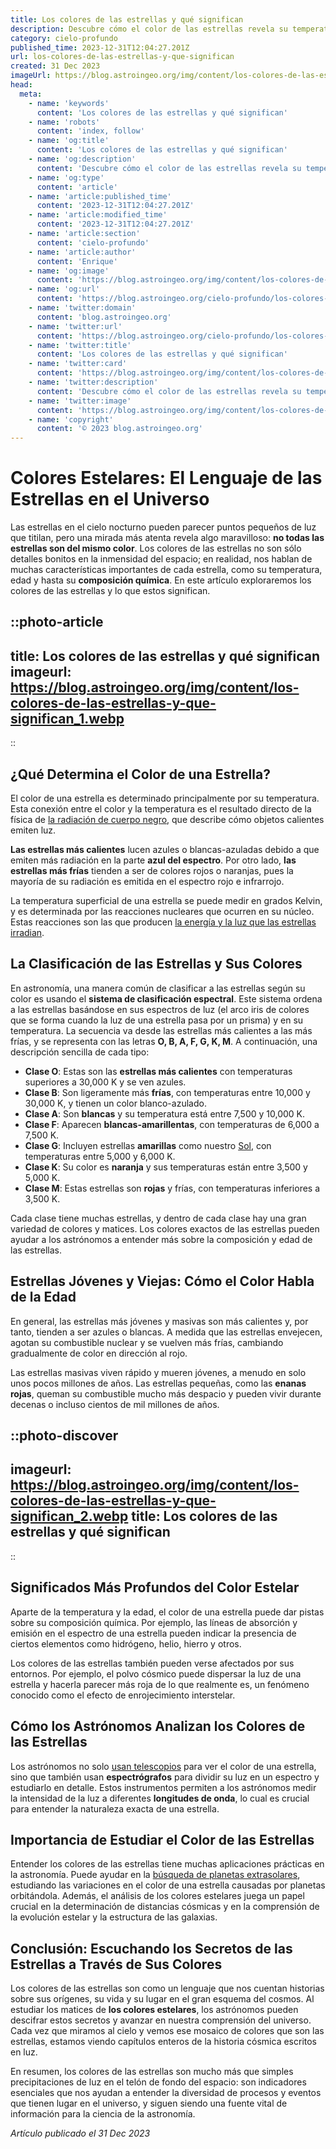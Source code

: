 ```yaml
---
title: Los colores de las estrellas y qué significan
description: Descubre cómo el color de las estrellas revela su temperatura, composición y edad. ¡Adéntrate en el fascinante significado detrás de su brillante paleta!
category: cielo-profundo
published_time: 2023-12-31T12:04:27.201Z
url: los-colores-de-las-estrellas-y-que-significan
created: 31 Dec 2023
imageUrl: https://blog.astroingeo.org/img/content/los-colores-de-las-estrellas-y-que-significan_1.webp
head:
  meta:
    - name: 'keywords'
      content: 'Los colores de las estrellas y qué significan'
    - name: 'robots'
      content: 'index, follow'
    - name: 'og:title'
      content: 'Los colores de las estrellas y qué significan'
    - name: 'og:description'
      content: 'Descubre cómo el color de las estrellas revela su temperatura, composición y edad. ¡Adéntrate en el fascinante significado detrás de su brillante paleta!'
    - name: 'og:type'
      content: 'article'
    - name: 'article:published_time'
      content: '2023-12-31T12:04:27.201Z'
    - name: 'article:modified_time'
      content: '2023-12-31T12:04:27.201Z'
    - name: 'article:section'
      content: 'cielo-profundo'
    - name: 'article:author'
      content: 'Enrique'
    - name: 'og:image'
      content: 'https://blog.astroingeo.org/img/content/los-colores-de-las-estrellas-y-que-significan_1.webp'
    - name: 'og:url'
      content: 'https://blog.astroingeo.org/cielo-profundo/los-colores-de-las-estrellas-y-que-significan'
    - name: 'twitter:domain'
      content: 'blog.astroingeo.org'
    - name: 'twitter:url'
      content: 'https://blog.astroingeo.org/cielo-profundo/los-colores-de-las-estrellas-y-que-significan'
    - name: 'twitter:title'
      content: 'Los colores de las estrellas y qué significan'
    - name: 'twitter:card'
      content: 'https://blog.astroingeo.org/img/content/los-colores-de-las-estrellas-y-que-significan_1.webp'
    - name: 'twitter:description'
      content: 'Descubre cómo el color de las estrellas revela su temperatura, composición y edad. ¡Adéntrate en el fascinante significado detrás de su brillante paleta!'
    - name: 'twitter:image'
      content: 'https://blog.astroingeo.org/img/content/los-colores-de-las-estrellas-y-que-significan_1.webp'
    - name: 'copyright'
      content: '© 2023 blog.astroingeo.org'
---
```

# Colores Estelares: El Lenguaje de las Estrellas en el Universo

Las estrellas en el cielo nocturno pueden parecer puntos pequeños de luz que titilan, pero una mirada más atenta revela algo maravilloso: **no todas las estrellas son del mismo color**. Los colores de las estrellas no son sólo detalles bonitos en la inmensidad del espacio; en realidad, nos hablan de muchas características importantes de cada estrella, como su temperatura, edad y hasta su **composición química**. En este artículo exploraremos los colores de las estrellas y lo que estos significan.

::photo-article
---
title: Los colores de las estrellas y qué significan
imageurl: https://blog.astroingeo.org/img/content/los-colores-de-las-estrellas-y-que-significan_1.webp
---
::

## ¿Qué Determina el Color de una Estrella?

El color de una estrella es determinado principalmente por su temperatura. Esta conexión entre el color y la temperatura es el resultado directo de la física de [la radiación de cuerpo negro](https://blog.astroingeo.org/sistema-solar/radiacion-solar), que describe cómo objetos calientes emiten luz.

**Las estrellas más calientes** lucen azules o blancas-azuladas debido a que emiten más radiación en la parte **azul del espectro**. Por otro lado, **las estrellas más frías** tienden a ser de colores rojos o naranjas, pues la mayoría de su radiación es emitida en el espectro rojo e infrarrojo.

La temperatura superficial de una estrella se puede medir en grados Kelvin, y es determinada por las reacciones nucleares que ocurren en su núcleo. Estas reacciones son las que producen [la energía y la luz que las estrellas irradian](https://blog.astroingeo.org/sistema-solar/radiacion-solar).

## La Clasificación de las Estrellas y Sus Colores

En astronomía, una manera común de clasificar a las estrellas según su color es usando el **sistema de clasificación espectral**. Este sistema ordena a las estrellas basándose en sus espectros de luz (el arco iris de colores que se forma cuando la luz de una estrella pasa por un prisma) y en su temperatura. La secuencia va desde las estrellas más calientes a las más frías, y se representa con las letras **O, B, A, F, G, K, M**. A continuación, una descripción sencilla de cada tipo:

- **Clase O**: Estas son las __estrellas más calientes__ con temperaturas superiores a 30,000 K y se ven azules.
- **Clase B**: Son ligeramente más __frías__, con temperaturas entre 10,000 y 30,000 K, y tienen un color blanco-azulado.
- **Clase A**: Son __blancas__ y su temperatura está entre 7,500 y 10,000 K.
- **Clase F**: Aparecen __blancas-amarillentas__, con temperaturas de 6,000 a 7,500 K.
- **Clase G**: Incluyen estrellas __amarillas__ como nuestro [Sol](https://blog.astroingeo.org/sistema-solar/sol), con temperaturas entre 5,000 y 6,000 K.
- **Clase K**: Su color es __naranja__ y sus temperaturas están entre 3,500 y 5,000 K.
- **Clase M**: Estas estrellas son __rojas__ y frías, con temperaturas inferiores a 3,500 K.

Cada clase tiene muchas estrellas, y dentro de cada clase hay una gran variedad de colores y matices. Los colores exactos de las estrellas pueden ayudar a los astrónomos a entender más sobre la composición y edad de las estrellas.

## Estrellas Jóvenes y Viejas: Cómo el Color Habla de la Edad

En general, las estrellas más jóvenes y masivas son más calientes y, por tanto, tienden a ser azules o blancas. A medida que las estrellas envejecen, agotan su combustible nuclear y se vuelven más frías, cambiando gradualmente de color en dirección al rojo.

Las estrellas masivas viven rápido y mueren jóvenes, a menudo en solo unos pocos millones de años. Las estrellas pequeñas, como las **enanas rojas**, queman su combustible mucho más despacio y pueden vivir durante decenas o incluso cientos de mil millones de años.


::photo-discover
---
imageurl: https://blog.astroingeo.org/img/content/los-colores-de-las-estrellas-y-que-significan_2.webp
title: Los colores de las estrellas y qué significan
---
::

## Significados Más Profundos del Color Estelar

Aparte de la temperatura y la edad, el color de una estrella puede dar pistas sobre su composición química. Por ejemplo, las líneas de absorción y emisión en el espectro de una estrella pueden indicar la presencia de ciertos elementos como hidrógeno, helio, hierro y otros.

Los colores de las estrellas también pueden verse afectados por sus entornos. Por ejemplo, el polvo cósmico puede dispersar la luz de una estrella y hacerla parecer más roja de lo que realmente es, un fenómeno conocido como el efecto de enrojecimiento interstelar.

## Cómo los Astrónomos Analizan los Colores de las Estrellas

Los astrónomos no solo [usan telescopios](https://blog.astroingeo.org/telescopios/telescopios-espaciales) para ver el color de una estrella, sino que también usan **espectrógrafos** para dividir su luz en un espectro y estudiarlo en detalle. Estos instrumentos permiten a los astrónomos medir la intensidad de la luz a diferentes **longitudes de onda**, lo cual es crucial para entender la naturaleza exacta de una estrella.

## Importancia de Estudiar el Color de las Estrellas

Entender los colores de las estrellas tiene muchas aplicaciones prácticas en la astronomía. Puede ayudar en la [búsqueda de planetas extrasolares](https://blog.astroingeo.org/cielo-profundo/exoplanetas), estudiando las variaciones en el color de una estrella causadas por planetas orbitándola. Además, el análisis de los colores estelares juega un papel crucial en la determinación de distancias cósmicas y en la comprensión de la evolución estelar y la estructura de las galaxias.

## Conclusión: Escuchando los Secretos de las Estrellas a Través de Sus Colores

Los colores de las estrellas son como un lenguaje que nos cuentan historias sobre sus orígenes, su vida y su lugar en el gran esquema del cosmos. Al estudiar los matices de **los colores estelares**, los astrónomos pueden descifrar estos secretos y avanzar en nuestra comprensión del universo. Cada vez que miramos al cielo y vemos ese mosaico de colores que son las estrellas, estamos viendo capítulos enteros de la historia cósmica escritos en luz.

En resumen, los colores de las estrellas son mucho más que simples precipitaciones de luz en el telón de fondo del espacio: son indicadores esenciales que nos ayudan a entender la diversidad de procesos y eventos que tienen lugar en el universo, y siguen siendo una fuente vital de información para la ciencia de la astronomía.

_Artículo publicado el 31 Dec 2023_